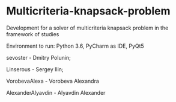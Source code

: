 # Multicriteria-knapsack-problem
Development for a solver of multicriteria knapsack problem in the framework of studies

Environment to run:
					Python 3.6, PyCharm as IDE, PyQt5

sevoster - Dmitry Polunin;

Linserous - Sergey Ilin;

VorobevaAlexa - Vorobeva Alexandra

AlexanderAlyavdin - Alyavdin Alexander
